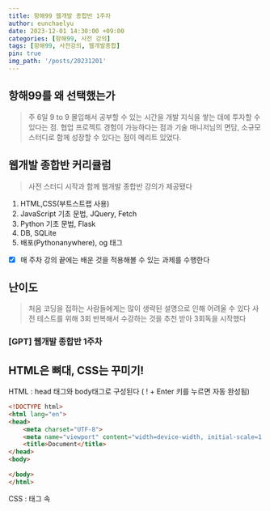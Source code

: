 ```yaml
---
title: 항해99 웹개발 종합반 1주차
author: eunchaelyu
date: 2023-12-01 14:30:00 +09:00
categories: [항해99, 사전 강의]
tags: [항해99, 사전강의, 웹개발종합]
pin: true
img_path: '/posts/20231201'
---
```


## 항해99를 왜 선택했는가

> 주 6일 9 to 9 몰입해서 공부할 수 있는 시간을 개발 지식을 쌓는 데에 투자할 수 있다는 점.   협업 프로젝트 경험이 가능하다는 점과 기술 매니저님의 면담, 소규모 스터디로 함께 성장할 수 있다는 점이 메리트 있었다.

## 웹개발 종합반 커리큘럼
> 사전 스터디 시작과 함께 웹개발 종합반 강의가 제공됐다
1. HTML,CSS(부트스트랩 사용)
2. JavaScript 기초 문법, JQuery, Fetch
3. Python 기초 문법, Flask
4. DB, SQLite
5. 배포(Pythonanywhere), og 태그
- [x] 매 주차 강의 끝에는 배운 것을 적용해볼 수 있는 과제를 수행한다

## 난이도
> 처음 코딩을 접하는 사람들에게는 많이 생략된 설명으로 인해 어려울 수 있다   사전 테스트를 위해 3회 반복해서 수강하는 것을 추천 받아 3회독을 시작했다

### [GPT] 웹개발 종합반 1주차

 ## HTML은 뼈대, CSS는 꾸미기!

 HTML
: head 태그와 body태그로 구성된다 ( ! + Enter 키를 누르면 자동 완성됨)

```HTML
<!DOCTYPE html>
<html lang="en">
<head>
    <meta charset="UTF-8">
    <meta name="viewport" content="width=device-width, initial-scale=1.0">
    <title>Document</title>
</head>
<body>
    
</body>
</html>
```

CSS
: <head> 태그 속 <style> 태그로 공간을 만들어 작성한다
> 배경관련(background-color, background-image, background-size)
> 사이즈(width, height)
> 폰트(font-size, font-weight, font-family, color)
> 간격(margin, padding)
> 배치(display)

```CSS
<style>
	.mytitle {
    color: red;
      font-size: 40px;
 }
</style>
```
> 'mytitle'이라는 클래스의 속성을 설정하고 싶다면
> .mytitle {} 의 구조로 공간을 만든다













